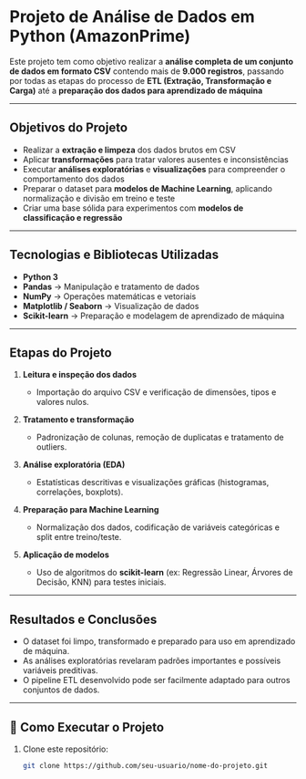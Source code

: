 
# Projeto de Análise de Dados em Python (AmazonPrime)

Este projeto tem como objetivo realizar a **análise completa de um conjunto de dados em formato CSV** contendo mais de **9.000 registros**, passando por todas as etapas do processo de **ETL (Extração, Transformação e Carga)** até a **preparação dos dados para aprendizado de máquina**

---

## Objetivos do Projeto

- Realizar a **extração e limpeza** dos dados brutos em CSV  
- Aplicar **transformações** para tratar valores ausentes e inconsistências  
- Executar **análises exploratórias** e **visualizações** para compreender o comportamento dos dados  
- Preparar o dataset para **modelos de Machine Learning**, aplicando normalização e divisão em treino e teste  
- Criar uma base sólida para experimentos com **modelos de classificação e regressão**

---

## Tecnologias e Bibliotecas Utilizadas

- **Python 3**
- **Pandas** → Manipulação e tratamento de dados  
- **NumPy** → Operações matemáticas e vetoriais  
- **Matplotlib / Seaborn** → Visualização de dados  
- **Scikit-learn** → Preparação e modelagem de aprendizado de máquina  

---

## Etapas do Projeto

1. **Leitura e inspeção dos dados**
   - Importação do arquivo CSV e verificação de dimensões, tipos e valores nulos.

2. **Tratamento e transformação**
   - Padronização de colunas, remoção de duplicatas e tratamento de outliers.

3. **Análise exploratória (EDA)**
   - Estatísticas descritivas e visualizações gráficas (histogramas, correlações, boxplots).

4. **Preparação para Machine Learning**
   - Normalização dos dados, codificação de variáveis categóricas e split entre treino/teste.

5. **Aplicação de modelos**
   - Uso de algoritmos do **scikit-learn** (ex: Regressão Linear, Árvores de Decisão, KNN) para testes iniciais.

---

## Resultados e Conclusões

- O dataset foi limpo, transformado e preparado para uso em aprendizado de máquina.  
- As análises exploratórias revelaram padrões importantes e possíveis variáveis preditivas.  
- O pipeline ETL desenvolvido pode ser facilmente adaptado para outros conjuntos de dados.

---

## 🚀 Como Executar o Projeto

1. Clone este repositório:
   ```bash
   git clone https://github.com/seu-usuario/nome-do-projeto.git
